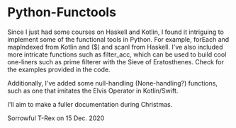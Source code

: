 # Python-Functools

Since I just had some courses on Haskell and Kotlin, I found it intriguing to implement some of the functional tools in Python. For example, forEach and mapIndexed from Kotlin and ($) and scanl from Haskell. I've also included more intricate functions such as filter_acc, which can be used to build cool one-liners such as prime filterer with the Sieve of Eratosthenes. Check for the examples provided in the code.

Additionally, I've added some null-handling (None-handling?) functions, such as one that imitates the Elvis Operator in Kotlin/Swift.

I'll aim to make a fuller documentation during Christmas.


Sorrowful T-Rex on 15 Dec. 2020